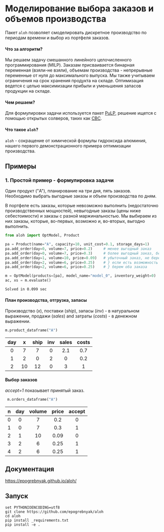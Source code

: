 # Моделирование выбора заказов и объемов производства

Пакет `aloh` позволяет смоделировать дискретное производство по периодам времени и выбор из портфеля заказов. 
 
#### Что за алгоритм?

Мы решаем задачу смешанного линейного целочисленного программирования (MILP). Заказам присваивается бинарная переменная (взяли-не взяли), объемам производства - непрерывные переменные от нуля до максимального выпуска. Мы также учитываем ограничения на срок хранения продукта на складе. Оптимизация ведется с целью максимизации прибыли и уменьшения запасов продукции на складе.

#### Чем решаем?

Для формулировки задачи используется пакет [PuLP][pulp], решение ищется с помощью открытых солверов, таких как [CBC][cbc].

[pulp]: https://coin-or.github.io/pulp/
[cbc]: https://github.com/coin-or/Cbc

#### Что такое `aloh`?

`aloh` - сокращение от химической формулы гидроксида алюминия, нашего первого демонстрационного примера оптимизации производства.


## Примеры

### 1. Простой пример - формулировка задачи
 
Один продукт ("A"), планирование на три дня, пять заказов. Необходимо выбрать выгодные заказы и объем производства по дням.

В портфеле есть заказы, которые невозможно выполнить (недостаточно производственных мощностей), невыгодные заказы (цены ниже себестоимости) и заказы с разной 
маржинальностью. Мы выбираем из них заказы, которые, во-первых, возможно и, во-вторых, выгодно выполнить.

```python
from aloh import OptModel, Product

pa = Product(name="A", capacity=10, unit_cost=0.1, storage_days=1)
pa.add_order(day=0, volume=7, price=0.2)     # менее выгодный заказ
pa.add_order(day=0, volume=7, price=0.3)     # более выгодный заказ, берем
pa.add_order(day=1, volume=10, price=0.09)   # убыточный заказ, не берем
pa.add_order(day=2, volume=6, price=0.25)    # } если есть возможность хранения, 
pa.add_order(day=2, volume=6, price=0.25)    # } берем оба заказа

m = OptModel(products=[pa], model_name="model_0", inventory_weight=0)
ac, xs = m.evaluate()
```

    Solved in 0.099 sec
    

#### План производства, отгрузка, запасы

Производство (*x*), поставки (*ship*), запасы (_inv_) - в натуральном выражении,
продажи (*sales*) and затраты (*costs*) - в денежном выражении.


```python
m.product_dataframe("A")
```

| day |   x |  ship |  inv |  sales |  costs |
|:---:|:---:|:-----:|:----:|:------:|:------:|
|   0 |   7 |     7 |    0 |    2.1 |    0.7 |
|   1 |   2 |     0 |    2 |    0   |    0.2 |
|   2 |  10 |    12 |    0 |    3   |    1   |



#### Выбор заказов

*accept=1* показывает принятый заказ.


```python
 m.orders_dataframe("A")
```

|  n |   day |   volume |   price |   accept |
|:--:|:-----:|:--------:|:-------:|:--------:|
|  0 |     0 |        7 |    0.2  |        0 |
|  1 |     0 |        7 |    0.3  |        1 |
|  2 |     1 |       10 |    0.09 |        0 |
|  3 |     2 |        6 |    0.25 |        1 |
|  4 |     2 |        6 |    0.25 |        1 |

## Документация

https://epogrebnyak.github.io/aloh/

## Запуск  

```console
set PYTHONIOENCODING=utf8  
git clone https://github.com/epogrebnyak/aloh
cd aloh
pip install _requirements.txt  
pip install -e .
```

